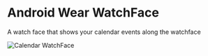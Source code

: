 # Android Wear WatchFace
A watch face that shows your calendar events along the watchface

![Calendar WatchFace](https://raw.githubusercontent.com/aidangrabe/calendar-watchface/master/wear/src/main/res/drawable-mdpi/watchface_square_preview.png "Calendar WatchFace")
